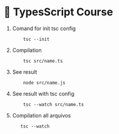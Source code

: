 # 🚀 TypesScript Course

1. Comand for init tsc config
   ```
       tsc --init
   ```
2. Compilation
   ```
       tsc src/name.ts
   ```
3. See result
   ```
       node src/name.js
   ```
4. See result with tsc config
   ```
       tsc --watch src/name.ts
   ```
5. Compilation all arquivos
   ```
      tsc --watch
   ```
